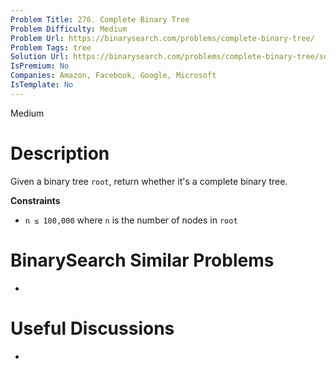 ```yaml
---
Problem Title: 276. Complete Binary Tree
Problem Difficulty: Medium
Problem Url: https://binarysearch.com/problems/complete-binary-tree/
Problem Tags: tree
Solution Url: https://binarysearch.com/problems/complete-binary-tree/solutions/
IsPremium: No
Companies: Amazon, Facebook, Google, Microsoft
IsTemplate: No
---
```


<span style="color: ;">Medium</span>

# Description

Given a binary tree `root`, return whether it's a complete binary tree.

**Constraints**
- `n ≤ 100,000` where `n` is the number of nodes in `root`

# BinarySearch Similar Problems

- []()

# Useful Discussions

- []()
